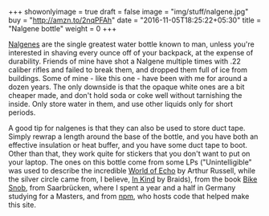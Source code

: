 +++
showonlyimage = true
draft = false
image = "img/stuff/nalgene.jpg"
buy = "http://amzn.to/2nqPFAh"
date = "2016-11-05T18:25:22+05:30"
title = "Nalgene bottle"
weight = 0
+++

[Nalgenes](http://amzn.to/2nqPFAh) are the single greatest water bottle known to man, unless you're interested in shaving every ounce off of your backpack, at the expense of durability. Friends of mine have shot a Nalgene multiple times with .22 caliber rifles and failed to break them, and dropped them full of ice from buildings. Some of mine - like this one - have been with me for around a dozen years. The only downside is that the opaque white ones are a bit cheaper made, and don't hold soda or coke well without tarnishing the inside. Only store water in them, and use other liquids only for short periods.

A good tip for nalgenes is that they can also be used to store duct tape. Simply rewrap a length around the base of the bottle, and you have both an effective insulation or heat buffer, and you have some duct tape to boot. Other than that, they work quite for stickers that you don't want to put on your laptop. The ones on this bottle come from some LPs ("Unintelligible" was used to describe the incredible [World of Echo](http://amzn.to/2nlJmw5) by Arthur Russell, while the silver circle came from, I believe, [In Kind](http://amzn.to/2n7qQFT) by Braids), from the book [Bike Snob](http://amzn.to/2nlQSHq), from Saarbrücken, where I spent a year and a half in Germany studying for a Masters, and from [npm](https://npmjs.com), who hosts code that helped make this site.

